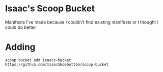 # Isaac's Scoop Bucket
Manifests I've made because I couldn't find existing manifests or I thought I could do better

# Adding
`scoop bucket add isaacs-bucket https://github.com/IsaacShoebottom/scoop-bucket`
